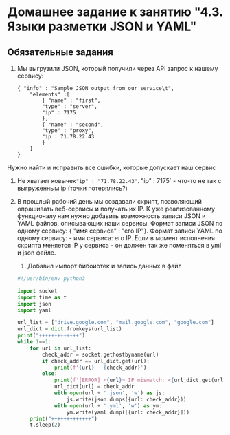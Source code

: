# Домашнее задание к занятию "4.3. Языки разметки JSON и YAML"

## Обязательные задания

1. Мы выгрузили JSON, который получили через API запрос к нашему сервису:
	```
    { "info" : "Sample JSON output from our service\t",
        "elements" :[
            { "name" : "first",
            "type" : "server",
            "ip" : 7175 
            },
            { "name" : "second",
            "type" : "proxy",
            "ip : 71.78.22.43
            }
        ]
    }
	```
Нужно найти и исправить все ошибки, которые допускает наш сервис
   1. Не хватает ковычек`"ip" : "71.78.22.43"`. "ip" : 7175` - что-то не так с выгруженным ip (точки потерялись?)


2. В прошлый рабочий день мы создавали скрипт, позволяющий опрашивать веб-сервисы и получать их IP. К уже реализованному функционалу нам нужно добавить возможность записи JSON и YAML файлов, описывающих наши сервисы. Формат записи JSON по одному сервису: { "имя сервиса" : "его IP"}. Формат записи YAML по одному сервису: - имя сервиса: его IP. Если в момент исполнения скрипта меняется IP у сервиса - он должен так же поменяться в yml и json файле.
   1. Добавил импорт бибоиотек и запись данных в файл
   ```python
   #!/usr/bin/env python3
   
   import socket
   import time as t
   import json
   import yaml
   
   url_list = ["drive.google.com", "mail.google.com", "google.com"]
   url_dict = dict.fromkeys(url_list)
   print("+++++++++++++")
   while 1==1:
       for url in url_list:
           check_addr = socket.gethostbyname(url)
           if check_addr == url_dict.get(url):
               print(f'{url} - {check_addr}')
           else:
               print(f'[ERROR] <{url}> IP mismatch: <{url_dict.get(url)}> <{check_addr}>')
               url_dict[url] = check_addr
               with open(url + '.json', 'w') as js:
                   js.write(json.dumps({url: check_addr}))
               with open(url + '.yml', 'w') as ym:
                   ym.write(yaml.dump([{url: check_addr}]))
       print("+++++++++++++")
       t.sleep(2)
   ```
